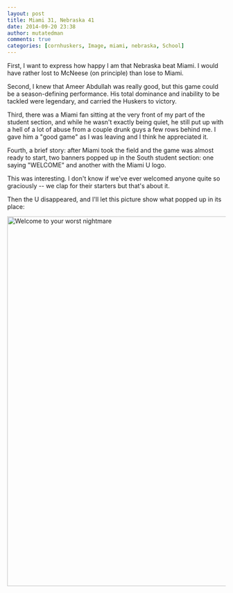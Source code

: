 ```yaml
---
layout: post
title: Miami 31, Nebraska 41
date: 2014-09-20 23:38
author: mutatedman
comments: true
categories: [cornhuskers, Image, miami, nebraska, School]
---
```

First, I want to express how happy I am that Nebraska beat Miami. I would have rather lost to McNeese (on principle) than lose to Miami.

Second, I knew that Ameer Abdullah was really good, but this game could be a season-defining performance. His total dominance and inability to be tackled were legendary, and carried the Huskers to victory.

Third, there was a Miami fan sitting at the very front of my part of the student section, and while he wasn't exactly being quiet, he still put up with a hell of a lot of abuse from a couple drunk guys a few rows behind me. I gave him a "good game" as I was leaving and I think he appreciated it.

Fourth, a brief story: after Miami took the field and the game was almost ready to start, two banners popped up in the South student section: one saying "WELCOME" and another with the Miami U logo.

This was interesting. I don't know if we've ever welcomed anyone quite so graciously -- we clap for their starters but that's about it.

Then the U disappeared, and I'll let this picture show what popped up in its place:

<a href="https://samuelthomaservin.files.wordpress.com/2014/09/welcome-to-your-worst-nightmare.jpg"><img class="alignleft size-full wp-image-476" src="http://samuelthomaservin.files.wordpress.com/2014/09/welcome-to-your-worst-nightmare.jpg" alt="Welcome to your worst nightmare" width="639" height="852" /></a>

&nbsp;
